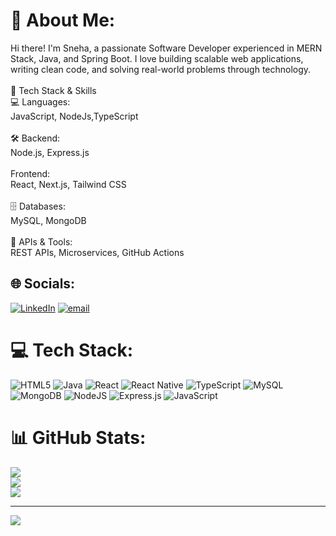 # 💫 About Me:
Hi there! I'm Sneha, a passionate Software Developer experienced in MERN Stack, Java, and Spring Boot. I love building scalable web applications, writing clean code, and solving real-world problems through technology.<br><br>🚀 Tech Stack & Skills<br>💻 Languages:<br> JavaScript, NodeJs,TypeScript<br><br>🛠 Backend:<br> Node.js, Express.js<br><br>Frontend:<br>React, Next.js, Tailwind CSS<br><br>🗄 Databases:<br>MySQL, MongoDB<br><br>🔌 APIs & Tools:<br>REST APIs, Microservices, GitHub Actions


## 🌐 Socials:
[![LinkedIn](https://img.shields.io/badge/LinkedIn-%230077B5.svg?logo=linkedin&logoColor=white)](https://linkedin.com/in/https://www.linkedin.com/in/sneha-c-c-358270227) [![email](https://img.shields.io/badge/Email-D14836?logo=gmail&logoColor=white)](mailto:snehacc2002@gmail.com) 

# 💻 Tech Stack:
![HTML5](https://img.shields.io/badge/html5-%23E34F26.svg?style=for-the-badge&logo=html5&logoColor=white) ![Java](https://img.shields.io/badge/java-%23ED8B00.svg?style=for-the-badge&logo=openjdk&logoColor=white) ![React](https://img.shields.io/badge/react-%2320232a.svg?style=for-the-badge&logo=react&logoColor=%2361DAFB) ![React Native](https://img.shields.io/badge/react_native-%2320232a.svg?style=for-the-badge&logo=react&logoColor=%2361DAFB) ![TypeScript](https://img.shields.io/badge/typescript-%23007ACC.svg?style=for-the-badge&logo=typescript&logoColor=white) ![MySQL](https://img.shields.io/badge/mysql-4479A1.svg?style=for-the-badge&logo=mysql&logoColor=white) ![MongoDB](https://img.shields.io/badge/MongoDB-%234ea94b.svg?style=for-the-badge&logo=mongodb&logoColor=white) ![NodeJS](https://img.shields.io/badge/node.js-6DA55F?style=for-the-badge&logo=node.js&logoColor=white) ![Express.js](https://img.shields.io/badge/express.js-%23404d59.svg?style=for-the-badge&logo=express&logoColor=%2361DAFB) ![JavaScript](https://img.shields.io/badge/javascript-%23323330.svg?style=for-the-badge&logo=javascript&logoColor=%23F7DF1E)
# 📊 GitHub Stats:
![](https://github-readme-stats.vercel.app/api?username=Sneha-c-c&theme=dark&hide_border=false&include_all_commits=false&count_private=false)<br/>
![](https://nirzak-streak-stats.vercel.app/?user=Sneha-c-c&theme=dark&hide_border=false)<br/>
![](https://github-readme-stats.vercel.app/api/top-langs/?username=Sneha-c-c&theme=dark&hide_border=false&include_all_commits=false&count_private=false&layout=compact)

---
[![](https://visitcount.itsvg.in/api?id=Sneha-c-c&icon=0&color=0)](https://visitcount.itsvg.in)

<!-- Proudly created with GPRM ( https://gprm.itsvg.in ) -->
